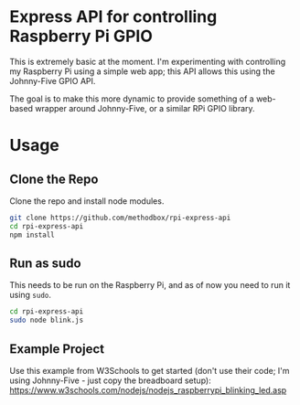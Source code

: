 # Express API for controlling Raspberry Pi GPIO
This is extremely basic at the moment. I'm experimenting with controlling my Raspberry Pi using a simple web app; this API allows this using the Johnny-Five GPIO API.

The goal is to make this more dynamic to provide something of a web-based wrapper around Johnny-Five, or a similar RPi GPIO library.

# Usage
## Clone the Repo
Clone the repo and install node modules.

```bash
git clone https://github.com/methodbox/rpi-express-api
cd rpi-express-api
npm install
```

## Run as sudo
This needs to be run on the Raspberry Pi, and as of now you need to run it using `sudo`.

```bash
cd rpi-express-api
sudo node blink.js
```

## Example Project
Use this example from W3Schools to get started (don't use their code; I'm using Johnny-Five - just copy the breadboard setup): https://www.w3schools.com/nodejs/nodejs_raspberrypi_blinking_led.asp